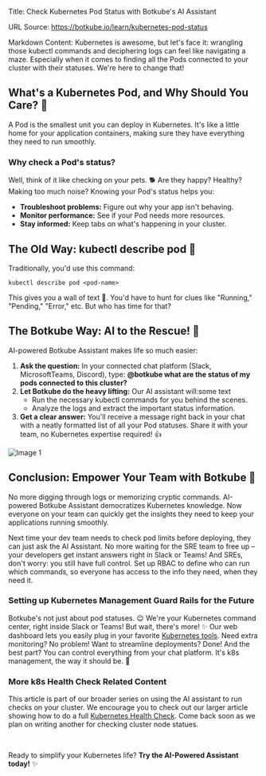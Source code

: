 Title: Check Kubernetes Pod Status with Botkube's AI Assistant

URL Source: https://botkube.io/learn/kubernetes-pod-status

Markdown Content:
Kubernetes is awesome, but let's face it: wrangling those kubectl commands and deciphering logs can feel like navigating a maze. Especially when it comes to finding all the Pods connected to your cluster with their statuses. We're here to change that!

**What's a Kubernetes Pod, and Why Should You Care? 🤔**
--------------------------------------------------------

A Pod is the smallest unit you can deploy in Kubernetes. It's like a little home for your application containers, making sure they have everything they need to run smoothly.

### **Why check a Pod's status?**

Well, think of it like checking on your pets. 🐕 Are they happy? Healthy? Making too much noise? Knowing your Pod's status helps you:

*   **Troubleshoot problems:** Figure out why your app isn't behaving.
*   **Monitor performance:** See if your Pod needs more resources.
*   **Stay informed:** Keep tabs on what's happening in your cluster.

**The Old Way: kubectl describe pod 🧐**
----------------------------------------

Traditionally, you'd use this command:

`kubectl describe pod <pod-name>`

This gives you a wall of text 📜. You'd have to hunt for clues like "Running," "Pending," "Error," etc. But who has time for that?

**The Botkube Way: AI to the Rescue! 🙌**
-----------------------------------------

AI-powered Botkube Assistant makes life so much easier:

1.  **Ask the question:** In your connected chat platform (Slack, MicrosoftTeams, Discord), type: **@botkube what are the status of my pods connected to this cluster?**
2.  **Let Botkube do the heavy lifting:** Our AI assistant will:some text
    *   Run the necessary kubectl commands for you behind the scenes.
    *   Analyze the logs and extract the important status information.
3.  **Get a clear answer:** You'll receive a message right back in your chat with a neatly formatted list of all your Pod statuses. Share it with your team, no Kubernetes expertise required! 👍

![Image 1](https://cdn.prod.website-files.com/634fabb21508d6c9db9bc46f/667c184eb9f083ef0d5135cf_AD_4nXdqv3gwcYLuFpWs8vdnVCfjnsGsMmye-kdvrYYZ9sk1GVsRrmTUfmqAtmwYM1_Q6qjr1GRfwpHGIBk6Cmpio6MzcJBSBhbi_MkXOIAXQd5elJIBCAlDo9BzsnqAqS9lAeTnWnkK1_bwi_S6lw2jTRwkRWDY.png)

**Conclusion: Empower Your Team with Botkube 🤝**
-------------------------------------------------

No more digging through logs or memorizing cryptic commands. AI-powered Botkube Assistant democratizes Kubernetes knowledge. Now everyone on your team can quickly get the insights they need to keep your applications running smoothly.

Next time your dev team needs to check pod limits before deploying, they can just ask the AI Assistant. No more waiting for the SRE team to free up – your developers get instant answers right in Slack or Teams! And SREs, don't worry: you still have full control. Set up RBAC to define who can run which commands, so everyone has access to the info they need, when they need it.

### **Setting up Kubernetes Management Guard Rails for the Future**

Botkube's not just about pod statuses. 😉 We're your Kubernetes command center, right inside Slack or Teams! But wait, there's more! ✨ Our web dashboard lets you easily plug in your favorite [Kubernetes tools](https://botkube.io/integrations). Need extra monitoring? No problem! Want to streamline deployments? Done! And the best part? You can control everything from your chat platform. It's k8s management, the way it should be. 💪

### **More k8s Health Check Related Content**

This article is part of our broader series on using the AI assistant to run checks on your cluster. We encourage you to check out our larger article showing how to do a full [Kubernetes Health Check](https://botkube.io/learn/kubernetes-health-check). Come back soon as we plan on writing another for checking cluster node statues.

‍

Ready to simplify your Kubernetes life? **Try the AI-Powered Assistant today!** ✨

‍
